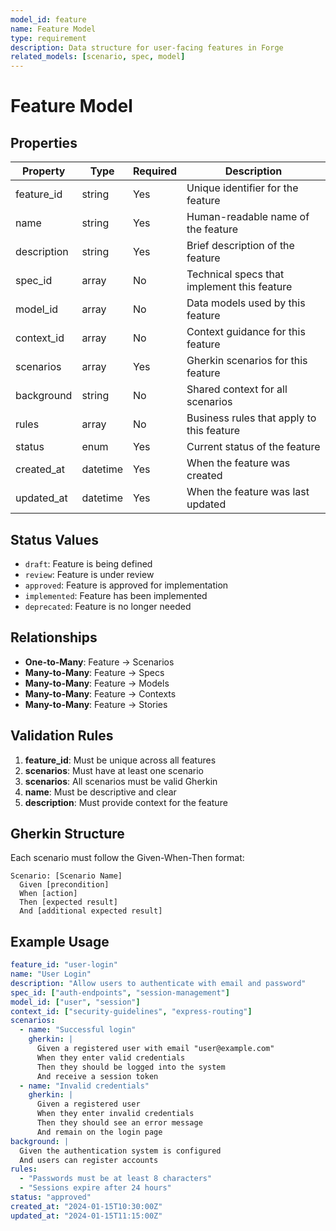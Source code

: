 ```yaml
---
model_id: feature
name: Feature Model
type: requirement
description: Data structure for user-facing features in Forge
related_models: [scenario, spec, model]
---
```


# Feature Model

## Properties

| Property | Type | Required | Description |
|----------|------|----------|-------------|
| feature_id | string | Yes | Unique identifier for the feature |
| name | string | Yes | Human-readable name of the feature |
| description | string | Yes | Brief description of the feature |
| spec_id | array | No | Technical specs that implement this feature |
| model_id | array | No | Data models used by this feature |
| context_id | array | No | Context guidance for this feature |
| scenarios | array | Yes | Gherkin scenarios for this feature |
| background | string | No | Shared context for all scenarios |
| rules | array | No | Business rules that apply to this feature |
| status | enum | Yes | Current status of the feature |
| created_at | datetime | Yes | When the feature was created |
| updated_at | datetime | Yes | When the feature was last updated |

## Status Values

- `draft`: Feature is being defined
- `review`: Feature is under review
- `approved`: Feature is approved for implementation
- `implemented`: Feature has been implemented
- `deprecated`: Feature is no longer needed

## Relationships

- **One-to-Many**: Feature → Scenarios
- **Many-to-Many**: Feature → Specs
- **Many-to-Many**: Feature → Models
- **Many-to-Many**: Feature → Contexts
- **Many-to-Many**: Feature → Stories

## Validation Rules

1. **feature_id**: Must be unique across all features
2. **scenarios**: Must have at least one scenario
3. **scenarios**: All scenarios must be valid Gherkin
4. **name**: Must be descriptive and clear
5. **description**: Must provide context for the feature

## Gherkin Structure

Each scenario must follow the Given-When-Then format:

```gherkin
Scenario: [Scenario Name]
  Given [precondition]
  When [action]
  Then [expected result]
  And [additional expected result]
```

## Example Usage

```yaml
feature_id: "user-login"
name: "User Login"
description: "Allow users to authenticate with email and password"
spec_id: ["auth-endpoints", "session-management"]
model_id: ["user", "session"]
context_id: ["security-guidelines", "express-routing"]
scenarios:
  - name: "Successful login"
    gherkin: |
      Given a registered user with email "user@example.com"
      When they enter valid credentials
      Then they should be logged into the system
      And receive a session token
  - name: "Invalid credentials"
    gherkin: |
      Given a registered user
      When they enter invalid credentials
      Then they should see an error message
      And remain on the login page
background: |
  Given the authentication system is configured
  And users can register accounts
rules:
  - "Passwords must be at least 8 characters"
  - "Sessions expire after 24 hours"
status: "approved"
created_at: "2024-01-15T10:30:00Z"
updated_at: "2024-01-15T11:15:00Z"
```